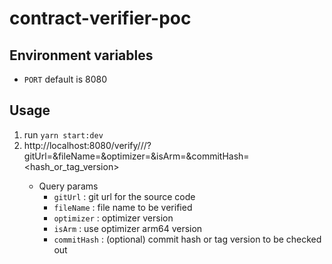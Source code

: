 # contract-verifier-poc

## Environment variables

- `PORT` default is 8080

## Usage

1. run `yarn start:dev`
2. http://localhost:8080/verify/<chain>/<chain-id>/<code-id>?gitUrl=<url>&fileName=<verified-filename>&optimizer=<optimizer-version>&isArm=<boolean>&commitHash=<hash_or_tag_version>
   - Query params
     - `gitUrl` : git url for the source code
     - `fileName` : file name to be verified
     - `optimizer` : optimizer version
     - `isArm` : use optimizer arm64 version
     - `commitHash` : (optional) commit hash or tag version to be checked out
